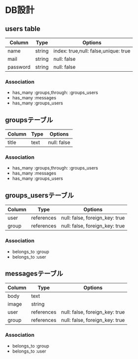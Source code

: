 # DB設計

## users table
|Column|Type|Options|
|------|----|-------|
|name|string|index: true,null: false,unique: true|
|mail|string|null: false|
|password|string|null: false|

### Association
- has_many :groups,through: :groups_users
- has_many :messages
- has_many :groups_users

## groupsテーブル
|Column|Type|Options|
|------|----|-------|
|title|text|null: false|

### Association
- has_many :groups,through: :groups_users
- has_many :messages
- has_many :groups_users

## groups_usersテーブル
|Column|Type|Options|
|------|----|-------|
|user|references|null: false, foreign_key: true|
|group|references|null: false, foreign_key: true|

### Association
- belongs_to :group
- belongs_to :user

## messagesテーブル
|Column|Type|Options|
|------|----|-------|
|body|text|
|image|string|
|user|references|null: false, foreign_key: true|
|group|references|null: false, foreign_key: true|

### Association
- belongs_to :group
- belongs_to :user